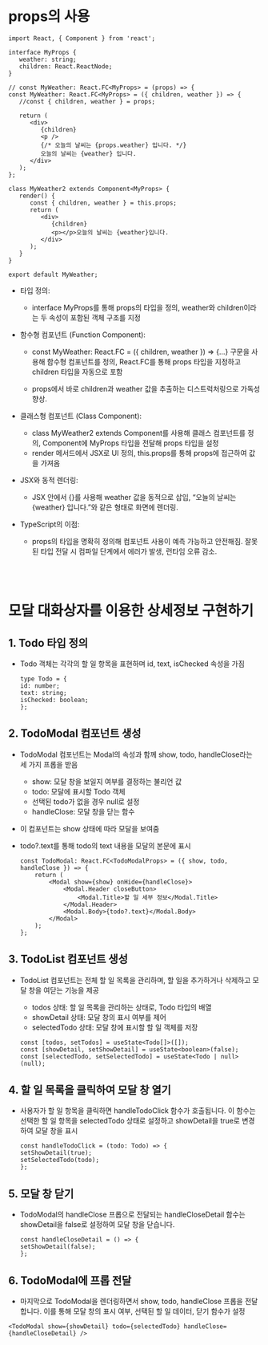 # props의 사용

```
import React, { Component } from 'react';

interface MyProps {
   weather: string;
   children: React.ReactNode;
}

// const MyWeather: React.FC<MyProps> = (props) => {
const MyWeather: React.FC<MyProps> = ({ children, weather }) => {
   //const { children, weather } = props;

   return (
      <div>
         {children}
         <p />
         {/* 오늘의 날씨는 {props.weather} 입니다. */}
         오늘의 날씨는 {weather} 입니다.
      </div>
   );
};

class MyWeather2 extends Component<MyProps> {
   render() {
      const { children, weather } = this.props;
      return (
         <div>
            {children}
            <p></p>오늘의 날씨는 {weather}입니다.
         </div>
      );
   }
}

export default MyWeather;

```

- 타입 정의:

    - interface MyProps를 통해 props의 타입을 정의, weather와 children이라는 두 속성이 포함된 객체 구조를 지정

- 함수형 컴포넌트 (Function Component):

    - const MyWeather: React.FC<MyProps> = ({ children, weather }) => {...} 구문을 사용해 함수형 컴포넌트를 정의, React.FC를 통해 props 타입을 지정하고 children 타입을 자동으로 포함

    - props에서 바로 children과 weather 값을 추출하는 디스트럭처링으로 가독성 향상.

- 클래스형 컴포넌트 (Class Component):

    - class MyWeather2 extends Component<MyProps>를 사용해 클래스 컴포넌트를 정의, Component에 MyProps 타입을 전달해 props 타입을 설정
    - render 메서드에서 JSX로 UI 정의, this.props를 통해 props에 접근하여 값을 가져옴

- JSX와 동적 렌더링:

    - JSX 안에서 {}를 사용해 weather 값을 동적으로 삽입, “오늘의 날씨는 {weather} 입니다.”와 같은 형태로 화면에 렌더링.

- TypeScript의 이점:

    - props의 타입을 명확히 정의해 컴포넌트 사용이 예측 가능하고 안전해짐. 잘못된 타입 전달 시 컴파일 단계에서 에러가 발생, 런타임 오류 감소.


<br>
<br>

# 모달 대화상자를 이용한 상세정보 구현하기

## 1. Todo 타입 정의

- Todo 객체는 각각의 할 일 항목을 표현하며 id, text, isChecked 속성을 가짐

    ```
    type Todo = {
    id: number;
    text: string;
    isChecked: boolean;
    };
    ```

## 2. TodoModal 컴포넌트 생성

- TodoModal 컴포넌트는 Modal의 속성과 함께 show, todo, handleClose라는 세 가지 프롭을 받음

    - show: 모달 창을 보일지 여부를 결정하는 불리언 값
    - todo: 모달에 표시할 Todo 객체
    - 선택된 todo가 없을 경우 null로 설정
    - handleClose: 모달 창을 닫는 함수

- 이 컴포넌트는 show 상태에 따라 모달을 보여줌
- todo?.text를 통해 todo의 text 내용을 모달의 본문에 표시

    ```
    const TodoModal: React.FC<TodoModalProps> = ({ show, todo, handleClose }) => {
        return (
            <Modal show={show} onHide={handleClose}>
                <Modal.Header closeButton>
                    <Modal.Title>할 일 세부 정보</Modal.Title>
                </Modal.Header>
                <Modal.Body>{todo?.text}</Modal.Body>
            </Modal>
        );
    };
    ```

## 3. TodoList 컴포넌트 생성

- TodoList 컴포넌트는 전체 할 일 목록을 관리하며, 할 일을 추가하거나 삭제하고 모달 창을 여닫는 기능을 제공
    - todos 상태: 할 일 목록을 관리하는 상태로, Todo 타입의 배열
    - showDetail 상태: 모달 창의 표시 여부를 제어
    - selectedTodo 상태: 모달 창에 표시할 할 일 객체를 저장

    ```
    const [todos, setTodos] = useState<Todo[]>([]);
    const [showDetail, setShowDetail] = useState<boolean>(false);
    const [selectedTodo, setSelectedTodo] = useState<Todo | null>(null);
    ```

## 4. 할 일 목록을 클릭하여 모달 창 열기

- 사용자가 할 일 항목을 클릭하면 handleTodoClick 함수가 호출됩니다. 이 함수는 선택한 할 일 항목을 selectedTodo 상태로 설정하고 showDetail을 true로 변경하여 모달 창을 표시

    ```
    const handleTodoClick = (todo: Todo) => {
    setShowDetail(true);
    setSelectedTodo(todo);
    };
    ```

## 5. 모달 창 닫기

- TodoModal의 handleClose 프롭으로 전달되는 handleCloseDetail 함수는 showDetail을 false로 설정하여 모달 창을 닫습니다.

    ```
    const handleCloseDetail = () => {
    setShowDetail(false);
    };
    ```

## 6. TodoModal에 프롭 전달
- 마지막으로 TodoModal을 렌더링하면서 show, todo, handleClose 프롭을 전달합니다. 이를 통해 모달 창의 표시 여부, 선택된 할 일 데이터, 닫기 함수가 설정

```
<TodoModal show={showDetail} todo={selectedTodo} handleClose={handleCloseDetail} />
```